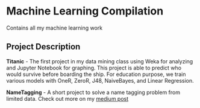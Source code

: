 # Machine Learning Compilation
Contains all my machine learning work

## Project Description
**Titanic** - The first project in my data mining class using Weka for analyzing and Jupyter Notebook for graphing. This project is able to predict who would survive before boarding the ship. For education purpose, we train various models with OneR, ZeroR, J48, NaiveBayes, and Linear Regression.

**NameTagging** - A short project to solve a name tagging problem from limited data. Check out more on my [medium post](https://medium.com/@minhhoang_50731/solving-a-weird-name-tagging-rule-1dfe66b8b7c1#.v6r6cr8yj)
